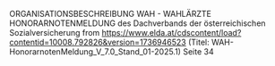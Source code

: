ORGANISATIONSBESCHREIBUNG WAH - WAHLÄRZTE HONORARNOTENMELDUNG
des
Dachverbands der österreichischen Sozialversicherung
from https://www.elda.at/cdscontent/load?contentid=10008.792826&version=1736946523 (Titel:  WAH-HonorarnotenMeldung_V_7.0_Stand_01-2025.1)
Seite 34